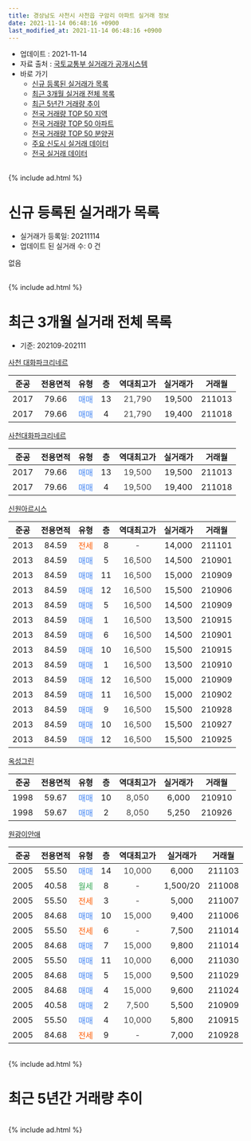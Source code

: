 ```yaml
---
title: 경상남도 사천시 사천읍 구암리 아파트 실거래 정보
date: 2021-11-14 06:48:16 +0900
last_modified_at: 2021-11-14 06:48:16 +0900
---
```


* 업데이트 : 2021-11-14
* 자료 출처 : [국토교통부 실거래가 공개시스템](http://rt.molit.go.kr)
* 바로 가기
    * [신규 등록된 실거래가 목록](#신규-등록된-실거래가-목록)
    * [최근 3개월 실거래 전체 목록](#최근-3개월-실거래-전체-목록)
    * [최근 5년간 거래량 추이](#최근-5년간-거래량-추이)
    * [전국 거래량 TOP 50 지역](https://inasie.github.io/apt-trade-info/최근-3개월-전국에서-가장-거래가-많이-발생한-지역)
    * [전국 거래량 TOP 50 아파트](https://inasie.github.io/apt-trade-info/최근-3개월-전국에서-가장-거래가-많이-발생한-아파트)
    * [전국 거래량 TOP 50 분양권](https://inasie.github.io/apt-trade-info/최근-3개월-전국에서-가장-거래가-많이-발생한-분양권)
    * [주요 신도시 실거래 데이터](https://inasie.github.io/apt-trade-info/주요-신도시)
    * [전국 실거래 데이터](https://inasie.github.io/apt-trade-info/전국)
<br>
{% include ad.html %}
<br>

# 신규 등록된 실거래가 목록
* 실거래가 등록일: 20211114
* 업데이트 된 실거래 수: 0 건

없음

<br>
{% include ad.html %}
<br>

# 최근 3개월 실거래 전체 목록
* 기준: 202109-202111


[사천 대화파크리네르](https://search.naver.com/search.naver?query=%EA%B2%BD%EC%83%81%EB%82%A8%EB%8F%84+%EC%82%AC%EC%B2%9C%EC%8B%9C+%EC%82%AC%EC%B2%9C%EC%9D%8D+%EA%B5%AC%EC%95%94%EB%A6%AC+%EC%82%AC%EC%B2%9C+%EB%8C%80%ED%99%94%ED%8C%8C%ED%81%AC%EB%A6%AC%EB%84%A4%EB%A5%B4)

|준공|전용면적|유형|층|역대최고가|실거래가|거래월|
|:---:|:---:|:---:|:---:|:---:|:---:|:---:|
|2017|79.66|<span style="color:#4285f3">매매</span>|13|<span style="color:#444444">21,790</span>|19,500|211013|
|2017|79.66|<span style="color:#4285f3">매매</span>|4|<span style="color:#444444">21,790</span>|19,400|211018|

[사천대화파크리네르](https://search.naver.com/search.naver?query=%EA%B2%BD%EC%83%81%EB%82%A8%EB%8F%84+%EC%82%AC%EC%B2%9C%EC%8B%9C+%EC%82%AC%EC%B2%9C%EC%9D%8D+%EA%B5%AC%EC%95%94%EB%A6%AC+%EC%82%AC%EC%B2%9C%EB%8C%80%ED%99%94%ED%8C%8C%ED%81%AC%EB%A6%AC%EB%84%A4%EB%A5%B4)

|준공|전용면적|유형|층|역대최고가|실거래가|거래월|
|:---:|:---:|:---:|:---:|:---:|:---:|:---:|
|2017|79.66|<span style="color:#4285f3">매매</span>|13|<span style="color:#444444">19,500</span>|19,500|211013|
|2017|79.66|<span style="color:#4285f3">매매</span>|4|<span style="color:#444444">19,500</span>|19,400|211018|

[신원아르시스](https://search.naver.com/search.naver?query=%EA%B2%BD%EC%83%81%EB%82%A8%EB%8F%84+%EC%82%AC%EC%B2%9C%EC%8B%9C+%EC%82%AC%EC%B2%9C%EC%9D%8D+%EA%B5%AC%EC%95%94%EB%A6%AC+%EC%8B%A0%EC%9B%90%EC%95%84%EB%A5%B4%EC%8B%9C%EC%8A%A4)

|준공|전용면적|유형|층|역대최고가|실거래가|거래월|
|:---:|:---:|:---:|:---:|:---:|:---:|:---:|
|2013|84.59|<span style="color:#ff5a00">전세</span>|8|<span style="color:#444444">-</span>|14,000|211101|
|2013|84.59|<span style="color:#4285f3">매매</span>|5|<span style="color:#444444">16,500</span>|14,500|210901|
|2013|84.59|<span style="color:#4285f3">매매</span>|11|<span style="color:#444444">16,500</span>|15,000|210909|
|2013|84.59|<span style="color:#4285f3">매매</span>|12|<span style="color:#444444">16,500</span>|15,500|210906|
|2013|84.59|<span style="color:#4285f3">매매</span>|5|<span style="color:#444444">16,500</span>|14,500|210909|
|2013|84.59|<span style="color:#4285f3">매매</span>|1|<span style="color:#444444">16,500</span>|13,500|210915|
|2013|84.59|<span style="color:#4285f3">매매</span>|6|<span style="color:#444444">16,500</span>|14,500|210901|
|2013|84.59|<span style="color:#4285f3">매매</span>|10|<span style="color:#444444">16,500</span>|15,500|210915|
|2013|84.59|<span style="color:#4285f3">매매</span>|1|<span style="color:#444444">16,500</span>|13,500|210910|
|2013|84.59|<span style="color:#4285f3">매매</span>|12|<span style="color:#444444">16,500</span>|15,000|210909|
|2013|84.59|<span style="color:#4285f3">매매</span>|11|<span style="color:#444444">16,500</span>|15,000|210902|
|2013|84.59|<span style="color:#4285f3">매매</span>|9|<span style="color:#444444">16,500</span>|15,500|210928|
|2013|84.59|<span style="color:#4285f3">매매</span>|10|<span style="color:#444444">16,500</span>|15,500|210927|
|2013|84.59|<span style="color:#4285f3">매매</span>|12|<span style="color:#444444">16,500</span>|15,500|210925|

[옥성그린](https://search.naver.com/search.naver?query=%EA%B2%BD%EC%83%81%EB%82%A8%EB%8F%84+%EC%82%AC%EC%B2%9C%EC%8B%9C+%EC%82%AC%EC%B2%9C%EC%9D%8D+%EA%B5%AC%EC%95%94%EB%A6%AC+%EC%98%A5%EC%84%B1%EA%B7%B8%EB%A6%B0)

|준공|전용면적|유형|층|역대최고가|실거래가|거래월|
|:---:|:---:|:---:|:---:|:---:|:---:|:---:|
|1998|59.67|<span style="color:#4285f3">매매</span>|10|<span style="color:#444444">8,050</span>|6,000|210910|
|1998|59.67|<span style="color:#4285f3">매매</span>|2|<span style="color:#444444">8,050</span>|5,250|210926|

[원광이안애](https://search.naver.com/search.naver?query=%EA%B2%BD%EC%83%81%EB%82%A8%EB%8F%84+%EC%82%AC%EC%B2%9C%EC%8B%9C+%EC%82%AC%EC%B2%9C%EC%9D%8D+%EA%B5%AC%EC%95%94%EB%A6%AC+%EC%9B%90%EA%B4%91%EC%9D%B4%EC%95%88%EC%95%A0)

|준공|전용면적|유형|층|역대최고가|실거래가|거래월|
|:---:|:---:|:---:|:---:|:---:|:---:|:---:|
|2005|55.50|<span style="color:#4285f3">매매</span>|14|<span style="color:#444444">10,000</span>|6,000|211103|
|2005|40.58|<span style="color:#34a853">월세</span>|8|<span style="color:#444444">-</span>|1,500/20|211008|
|2005|55.50|<span style="color:#ff5a00">전세</span>|3|<span style="color:#444444">-</span>|5,000|211007|
|2005|84.68|<span style="color:#4285f3">매매</span>|10|<span style="color:#444444">15,000</span>|9,400|211006|
|2005|55.50|<span style="color:#ff5a00">전세</span>|6|<span style="color:#444444">-</span>|7,500|211014|
|2005|84.68|<span style="color:#4285f3">매매</span>|7|<span style="color:#444444">15,000</span>|9,800|211014|
|2005|55.50|<span style="color:#4285f3">매매</span>|11|<span style="color:#444444">10,000</span>|6,000|211030|
|2005|84.68|<span style="color:#4285f3">매매</span>|5|<span style="color:#444444">15,000</span>|9,500|211029|
|2005|84.68|<span style="color:#4285f3">매매</span>|4|<span style="color:#444444">15,000</span>|9,600|211024|
|2005|40.58|<span style="color:#4285f3">매매</span>|2|<span style="color:#444444">7,500</span>|5,500|210909|
|2005|55.50|<span style="color:#4285f3">매매</span>|4|<span style="color:#444444">10,000</span>|5,800|210915|
|2005|84.68|<span style="color:#ff5a00">전세</span>|9|<span style="color:#444444">-</span>|7,000|210928|


<br>
{% include ad.html %}
<br>

# 최근 5년간 거래량 추이


<div style="width:100%;">
    <canvas id="deal_progress" height="200"></canvas>
</div>

<script>
new Chart(document.getElementById("deal_progress"), {
    type: 'line',
    data: {
        labels: ['201611','201612','201701','201702','201703','201704','201705','201706','201707','201708','201709','201710','201711','201712','201801','201802','201803','201804','201805','201806','201807','201808','201809','201810','201811','201812','201901','201902','201903','201904','201905','201906','201907','201908','201909','201910','201911','201912','202001','202002','202003','202004','202005','202006','202007','202008','202009','202010','202011','202012','202101','202102','202103','202104','202105','202106','202107','202108','202109','202110','202111'],
        datasets: [{
            label: '매매',
            pointRadius: 1,
            data: [8, 4, 2, 3, 7, 2, 2, 3, 1, 1, 0, 4, 3, 0, 4, 2, 3, 2, 0, 1, 0, 0, 0, 2, 2, 2, 3, 0, 5, 2, 2, 1, 2, 4, 7, 3, 7, 2, 2, 2, 3, 2, 5, 3, 3, 2, 1, 3, 6, 6, 7, 8, 3, 26, 10, 9, 18, 13, 17, 9, 1],
            borderColor: "rgba(255, 201, 14, 1)",
            backgroundColor: "rgba(255, 201, 14, 0.5)",
            fill: false,
            lineTension: 0
        },{
            label: '전월세',
            pointRadius: 1,
            data: [6, 4, 3, 7, 13, 4, 7, 5, 5, 4, 10, 7, 4, 8, 4, 9, 11, 26, 10, 15, 8, 6, 10, 5, 6, 1, 16, 9, 9, 3, 2, 1, 9, 4, 3, 2, 5, 7, 4, 8, 1, 3, 4, 5, 4, 8, 1, 6, 4, 3, 5, 2, 4, 2, 15, 4, 6, 5, 1, 3, 1],
            borderColor: "rgba(0, 141, 185, 1)",
            backgroundColor: "rgba(0, 141, 185, 0.5)",
            fill: false,
            lineTension: 0
        }
        ]
    },
    options: {
        responsive: true,
        title: {
            display: false
        },
        tooltips: {
            mode: 'index',
            intersect: false
        },
        hover: {
            mode: 'nearest',
            intersect: true
        },
        scales: {
            xAxes: [{
                display: true,
                scaleLabel: {
                    display: true,
                    labelString: '년/월'
                }
            }],
            yAxes: [{
                display: true,
                ticks: {
                    suggestedMin: 0,
                },
                scaleLabel: {
                    display: true,
                    labelString: '실거래 수'
                }
            }]
        }
    }
});

</script>


<br>
{% include ad.html %}
<br>

